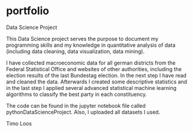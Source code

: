 # portfolio
Data Science Project

This Data Science project serves the purpose to document my programming skills and my knowledge in 
quantitative analysis of data (including data cleaning, data visualization, data mining).

I have collected macroeconomic data for all german districts from the Federal Statistical Office and 
websites of other authorities, including the election results of the last Bundestag election. 
In the next step I have read and cleaned the data. Afterwards I created some descriptive statistics 
and in the last step I applied several advanced statistical machine learning algorithms to classify the 
best party in each constituency.

The code can be found in the jupyter notebook file called pythonDataScienceProject. Also, I uploaded all datasets I used. 

Timo Loos
